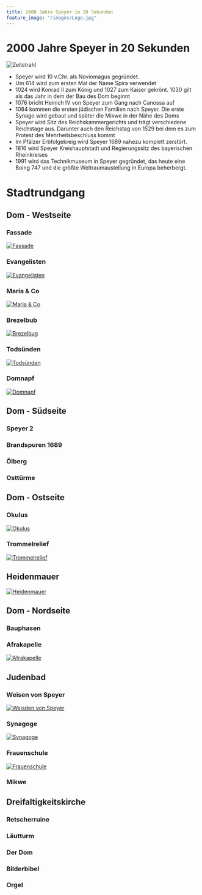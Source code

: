 ```yaml
---
title: 2000 Jahre Speyer in 20 Sekunden
feature_image: "/images/Logo.jpg"
---
```


# 2000 Jahre Speyer in 20 Sekunden
![Zeitstrahl](/images/Zeitstrahl.jpg)

* Speyer wird 10 v.Chr. als Noviomagus gegründet.
* Um 614 wird zum ersten Mal der Name Spira verwendet
* 1024 wird Konrad II zum König und 1027 zum Kaiser gekrönt. 1030 gilt als das Jahr in dem der Bau des Dom beginnt
* 1076 bricht Heinich IV von Speyer zum Gang nach Canossa auf
* 1084 kommen die ersten jüdischen Familien nach Speyer. Die erste Synago wird gebaut und später die Mikwe in der Nähe des Doms
* Speyer wird Sitz des Reichskammergerichts und trägt verschiedene Reichstage aus. Darunter auch den Reichstag von 1529 bei dem es zum Protest des Mehrheitsbeschluss kommt
* Im Pfälzer Erbfolgekreig wird Speyer 1689 nahezu komplett zerstört.
* 1816 wird Speyer Kreishauptstadt und Regierungssitz des bayerischen Rheinkreises
* 1991 wird das Technikmuseum in Speyer gegründet, das heute eine Boing 747 und die größte Weltraumaustellung in Europa beherbergt.

# Stadtrundgang

## Dom - Westseite
### Fassade
[![Fassade](/images/20240319_175130%20(Small).jpg)](/images/20240319_175130.jpg)

### Evangelisten
[![Evangelisten](/images/20231230_150947%20(Small).jpg)](/images/20231230_150947.jpg)

### Maria & Co
[![Maria & Co](/images/20231230_150940%20(Small).jpg)](/images/20231230_150940.jpg)

### Brezelbub
[![Brezelbug](/images/20231230_151010%20(Small).jpg)](/images/20231230_151010.jpg)

### Todsünden
[![Todsünden](/images/20231230_151055%20(Small).jpg)](/images/20231230_151055.jpg)

### Domnapf
[![Domnapf](/images/20240303_163139%20(Small).jpg)](/images/20240303_163139.jpg)

## Dom - Südseite
### Speyer 2
### Brandspuren 1689

### Ölberg

### Osttürme

## Dom - Ostseite
### Okulus
[![Okulus](/images/20211107_165047%20(Small).jpg)](/images/20211107_165047.jpg)

### Trommelrelief
[![Trommelrelief](/images/P1110705%20(1)%20(Small).jpg)](/images/P1110705%20(1).jpg)

## Heidenmauer
[![Heidenmauer](/images/20240225_131543%20(Small).jpg)](/images/20240225_131543.jpg)

## Dom - Nordseite
### Bauphasen
### Afrakapelle
[![Afrakapelle](/images/20211107_165452%20(Small).jpg)](/images/20211107_165452.jpg)

## Judenbad
### Weisen von Speyer
[![Weisden von Speyer](/images/20240530_115624937_iOS%20(Small).jpg)](/images/20240530_115624937_iOS.jpg)

### Synagoge
[![Synagoge](/images/20240330_150140%20(Small).jpg)](/images/20240330_150140.jpg)

### Frauenschule
[![Frauenschule](/images/20240330_150138%20(Small).jpg)](/images/20240330_150138.jpg)

### Mikwe

## Dreifaltigkeitskirche
### Retscherruine
### Läutturm
### Der Dom
### Bilderbibel
### Orgel